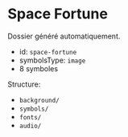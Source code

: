 # Space Fortune

Dossier généré automatiquement.

- id: `space-fortune`
- symbolsType: `image`
- 8 symboles

Structure:
- `background/`
- `symbols/`
- `fonts/`
- `audio/`


